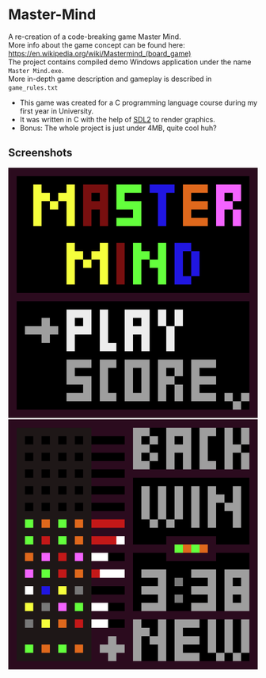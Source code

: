 # Master-Mind
A re-creation of a code-breaking game Master Mind.<br />
More info about the game concept can be found here: https://en.wikipedia.org/wiki/Mastermind_(board_game) <br />
The project contains compiled demo Windows application under the name `Master Mind.exe`.<br />
More in-depth game description and gameplay is described in `game_rules.txt`

- This game was created for a C programming language course during my first year in University.
- It was written in C with the help of [SDL2](https://www.libsdl.org/) to render graphics.
- Bonus: The whole project is just under 4MB, quite cool huh?

## Screenshots
![Screenshots](/PreviewImages/master_mind_menu.png)
![Screenshots](/PreviewImages/master_mind_gameplay.png)
